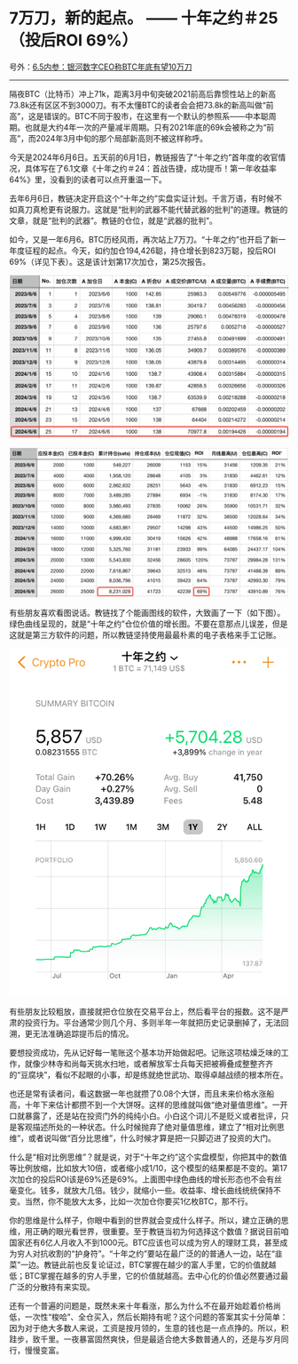 # 7万刀，新的起点。 —— 十年之约＃25（投后ROI 69%）

号外：[6.5内参：银河数字CEO称BTC年底有望10万刀](http://rd.liujiaolian.com/i/20240605)

* * *

隔夜BTC（比特币）冲上71k，距离3月中旬突破2021前高后靠惯性站上的新高73.8k还有区区不到3000刀。有不太懂BTC的读者会会把73.8k的新高叫做“前高”，这是错误的。BTC不同于股市，在这里有一个默认的参照系——中本聪周期。也就是大约4年一次的产量减半周期。只有2021年底的69k会被称之为“前高”，而2024年3月中旬的那个局部新高则不被这样称呼。

今天是2024年6月6日。五天前的6月1日，教链报告了“十年之约”首年度的收官情况，具体写在了6.1文章《十年之约＃24：首战告捷，成功提币！第一年收益率64%》里，没看到的读者可以点开重温一下。

去年6月6日，教链决定开启这个“十年之约”实盘实证计划。千言万语，有时候不如真刀真枪更有说服力。这就是“批判的武器不能代替武器的批判”的道理。教链的文章，就是“批判的武器”。教链的仓位，就是“武器的批判”。

如今，又是一年6月6。BTC历经风雨，再次站上7万刀。“十年之约”也开启了新一年度征程的起点。今天，如约加仓194,426聪，持仓增长到823万聪，投后ROI 69%（详见下表）。这是该计划第17次加仓，第25次报告。

![](2024-06-06-A01.png)

![](2024-06-06-A02.png)

有些朋友喜欢看图说话。教链找了个能画图线的软件，大致画了一下（如下图）。绿色曲线呈现的，就是“十年之约”仓位价值的增长图。不要在意那点儿误差，但是这就是第三方软件的问题，所以教链坚持使用最最朴素的电子表格来手工记账。

![](2024-06-06-A03.jpg)

有些朋友比较粗放，直接就把仓位放在交易平台上，然后看平台的报数。这不是严肃的投资行为。平台通常少则几个月、多则半年一年就把历史记录删掉了，无法回溯，更无法准确追踪提币后的情况。

要想投资成功，先从记好每一笔账这个基本功开始做起吧。记账这项枯燥乏味的工作，就像少林寺和尚每天挑水扫地，或者解放军士兵每天把被褥叠成整整齐齐的“豆腐块”，看似不起眼的小事，却是练就绝世武功、取得卓越战绩的根本所在。

也还是常有读者问，看这数据一年也就攒了0.08个大饼，而且未来价格水涨船高，十年下来估计都攒不到一个大饼呀。这样的思维就叫做“绝对量值思维”。一开口就暴露了，还是站在投资门外的纯纯小白。小白这个词儿不是贬义或者批评，只是客观描述所处的一种状态。什么时候抛弃了绝对量值思维，建立了“相对比例思维”，或者说叫做“百分比思维”，什么时候才算是把一只脚迈进了投资的大门。

什么是“相对比例思维”？就是说，对于“十年之约”这个实盘模型，你把其中的数值等比例放缩，比如放大10倍，或者缩小成1/10，这个模型的结果都是不变的。第17次加仓的投后ROI该是69%还是69%。上面图中绿色曲线的增长形态也不会有丝毫变化。钱多，就放大几倍。钱少，就缩小一些。收益率、增长曲线统统保持不变。当然，你不能放大太多，比如一次加仓你要买1亿枚BTC，那不行。

你的思维是什么样子，你眼中看到的世界就会变成什么样子。所以，建立正确的思维，用正确的眼光看世界，很重要。至于教链当初为何选择这个数值？据说目前咱国家还有6亿人月收入不到1000元。BTC应该也可以成为穷人的理财工具，甚至成为穷人对抗收割的“护身符”。“十年之约”要站在最广泛的的普通人一边，站在“韭菜”一边。教链此前也反复论证过，BTC掌握在越少的富人手里，它的价值就越低；BTC掌握在越多的穷人手里，它的价值就越高。去中心化的价值必然要通过最广泛的分散持有来实现。

还有一个普遍的问题是，既然未来十年看涨，那么为什么不在最开始趁着价格尚低，一次性“梭哈”、全仓买入，然后长期持有呢？这个问题的答案其实十分简单：因为对于绝大多数人来说，工资是按月领的，生意的钱也是一点点挣的。所以，积跬步，致千里。一夜暴富固然爽快，但是最适合绝大多数普通人的，还是与岁月同行，慢慢变富。
